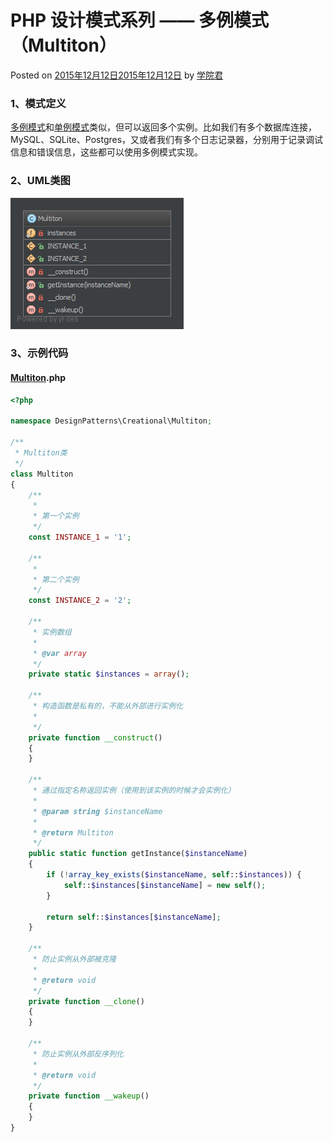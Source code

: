 # PHP 设计模式系列 —— 多例模式（Multiton）

 Posted on [2015年12月12日2015年12月12日][0] by [学院君][1]

### **1、模式定义**

[多例模式][2]和[单例模式][3]类似，但可以返回多个实例。比如我们有多个数据库连接，MySQL、SQLite、Postgres，又或者我们有多个日志记录器，分别用于记录调试信息和错误信息，这些都可以使用多例模式实现。

### **2、UML类图**

![多例模式][4]

### **3、示例代码**

#### **[Multiton][5].php**

```php
<?php

namespace DesignPatterns\Creational\Multiton;

/**
 * Multiton类
 */
class Multiton
{
    /**
     *
     * 第一个实例
     */
    const INSTANCE_1 = '1';

    /**
     *
     * 第二个实例
     */
    const INSTANCE_2 = '2';

    /**
     * 实例数组
     *
     * @var array
     */
    private static $instances = array();

    /**
     * 构造函数是私有的，不能从外部进行实例化
     *
     */
    private function __construct()
    {
    }

    /**
     * 通过指定名称返回实例（使用到该实例的时候才会实例化）
     *
     * @param string $instanceName
     *
     * @return Multiton
     */
    public static function getInstance($instanceName)
    {
        if (!array_key_exists($instanceName, self::$instances)) {
            self::$instances[$instanceName] = new self();
        }

        return self::$instances[$instanceName];
    }

    /**
     * 防止实例从外部被克隆
     *
     * @return void
     */
    private function __clone()
    {
    }

    /**
     * 防止实例从外部反序列化
     *
     * @return void
     */
    private function __wakeup()
    {
    }
}
```


[0]: http://laravelacademy.org/post/2519.html
[1]: http://laravelacademy.org/post/author/nonfu
[2]: http://laravelacademy.org/tags/%e5%a4%9a%e4%be%8b%e6%a8%a1%e5%bc%8f
[3]: http://laravelacademy.org/tags/%e5%8d%95%e4%be%8b%e6%a8%a1%e5%bc%8f
[4]: ../img/927f0bf6-9ed3-4367-b5ee-f386ffd50756.png
[5]: http://laravelacademy.org/tags/multiton